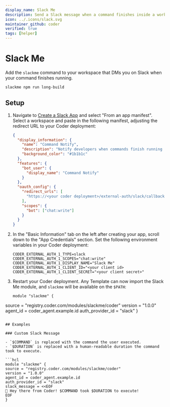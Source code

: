 ```yaml
---
display_name: Slack Me
description: Send a Slack message when a command finishes inside a workspace!
icon: ../.icons/slack.svg
maintainer_github: coder
verified: true
tags: [helper]
---
```


# Slack Me

Add the `slackme` command to your workspace that DMs you on Slack when your command finishes running.

```bash
slackme npm run long-build
```

## Setup

1. Navigate to [Create a Slack App](https://api.slack.com/apps?new_app=1) and select "From an app manifest". Select a workspace and paste in the following manifest, adjusting the redirect URL to your Coder deployment:

   ```json
   {
     "display_information": {
       "name": "Command Notify",
       "description": "Notify developers when commands finish running inside Coder!",
       "background_color": "#1b1b1c"
     },
     "features": {
       "bot_user": {
         "display_name": "Command Notify"
       }
     },
     "oauth_config": {
       "redirect_urls": [
         "https://<your coder deployment>/external-auth/slack/callback"
       ],
       "scopes": {
         "bot": ["chat:write"]
       }
     }
   }
   ```

2. In the "Basic Information" tab on the left after creating your app, scroll down to the "App Credentials" section. Set the following environment variables in your Coder deployment:

   ```env
   CODER_EXTERNAL_AUTH_1_TYPE=slack
   CODER_EXTERNAL_AUTH_1_SCOPES="chat:write"
   CODER_EXTERNAL_AUTH_1_DISPLAY_NAME="Slack Me"
   CODER_EXTERNAL_AUTH_1_CLIENT_ID="<your client id>
   CODER_EXTERNAL_AUTH_1_CLIENT_SECRET="<your client secret>"
   ```

3. Restart your Coder deployment. Any Template can now import the Slack Me module, and `slackme` will be available on the `$PATH`:

   ```hcl
   module "slackme" {
  source = "registry.coder.com/modules/slackme/coder"
     version = "1.0.0"
     agent_id = coder_agent.example.id
     auth_provider_id = "slack"
   }
   ```

## Examples

### Custom Slack Message

- `$COMMAND` is replaced with the command the user executed.
- `$DURATION` is replaced with a human-readable duration the command took to execute.

```hcl
module "slackme" {
  source = "registry.coder.com/modules/slackme/coder"
  version = "1.0.0"
  agent_id = coder_agent.example.id
  auth_provider_id = "slack"
  slack_message = <<EOF
👋 Hey there from Coder! $COMMAND took $DURATION to execute!
EOF
}
```
